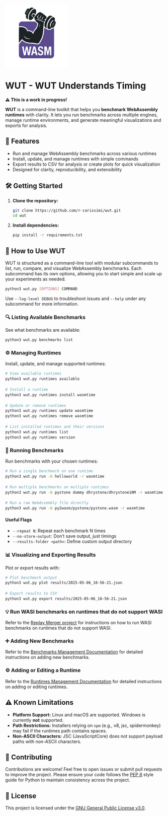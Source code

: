 <img src="assets/logo.png" width="200">

# WUT - WUT Understands Timing

**⚠️ This is a work in progress!**

**WUT** is a command-line toolkit that helps you **benchmark WebAssembly runtimes** with clarity. It lets you run benchmarks across multiple engines, manage runtime environments, and generate meaningful visualizations and exports for analysis.



## 🚀 Features

- Run and manage WebAssembly benchmarks across various runtimes
- Install, update, and manage runtimes with simple commands
- Export results to CSV for analysis or create plots for quick visualization
- Designed for clarity, reproducibility, and extensibility



## 🛠 Getting Started

1. **Clone the repository:**

   ```bash
   git clone https://github.com/r-carissimi/wut.git
   cd wut
   ```

2. **Install dependencies:**

   ```bash
   pip install -r requirements.txt
   ```



## 📖 How to Use WUT

WUT is structured as a command-line tool with modular subcommands to list, run, compare, and visualize WebAssembly benchmarks. Each subcommand has its own options, allowing you to start simple and scale up your experiments as needed.

```bash
python3 wut.py [OPTIONS] COMMAND
```

Use `--log-level DEBUG` to troubleshoot issues and `--help` under any subcommand for more information.



### 🔍 Listing Available Benchmarks

See what benchmarks are available:

```bash
python3 wut.py benchmarks list
```



### ⚙️ Managing Runtimes

Install, update, and manage supported runtimes:

```bash
# View available runtimes
python3 wut.py runtimes available

# Install a runtime
python3 wut.py runtimes install wasmtime

# Update or remove runtimes
python3 wut.py runtimes update wasmtime
python3 wut.py runtimes remove wasmtime

# List installed runtimes and their versions
python3 wut.py runtimes list
python3 wut.py runtimes version
```



### 🏃 Running Benchmarks

Run benchmarks with your chosen runtimes:

```bash
# Run a single benchmark on one runtime
python3 wut.py run -b helloworld -r wasmtime

# Run multiple benchmarks on multiple runtimes
python3 wut.py run -b pystone dummy dhrystone/dhrystone10M -r wasmtime wasmedge wasmer --repeat 3

# Run a raw WebAssembly file directly
python3 wut.py run -b py2wasm/pystone/pystone.wasm -r wasmtime
```

#### Useful Flags

- `--repeat N`: Repeat each benchmark N times
- `--no-store-output`: Don’t save output, just timings
- `--results-folder <path>`: Define custom output directory



### 📊 Visualizing and Exporting Results

Plot or export results with:

```bash
# Plot benchmark output
python3 wut.py plot results/2025-05-06_10-56-21.json

# Export results to CSV
python3 wut.py export results/2025-05-06_10-56-21.json
```

### 💡 Run WASI benchmarks on runtimes that do not support WASI

Refer to the [Replay Merger project](https://github.com/r-carissimi/wasm-r3-replay-generator-docker) for instructions on how to run WASI benchmarks on runtimes that do not support WASI.

### ➕ Adding New Benchmarks

Refer to the [Benchmarks Management Documentation](docs/benchmarks-management.md) for detailed instructions on adding new benchmarks.

### ⚙️ Adding or Editing a Runtime

Refer to the [Runtimes Management Documentation](docs/runtimes-management.md) for detailed instructions on adding or editing runtimes.



## ⚠️ Known Limitations

- **Platform Support:** Linux and macOS are supported. Windows is currently **not** supported.
- **Path Restrictions:** Installers relying on `npm` (e.g., v8, jsc, spidermonkey) may fail if the runtimes path contains spaces.
- **Non-ASCII Characters:** JSC (JavaScriptCore) does not support payload paths with non-ASCII characters.



## 🤝 Contributing

Contributions are welcome! Feel free to open issues or submit pull requests to improve the project. Please ensure your code follows the [PEP 8](https://peps.python.org/pep-0008/) style guide for Python to maintain consistency across the project.



## 📜 License

This project is licensed under the [GNU General Public License v3.0](LICENSE).

